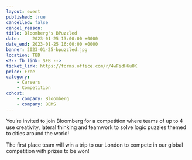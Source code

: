 ```yaml
---
layout: event
published: true
cancelled: false
cancel_reason:
title: Bloomberg's BPuzzled
date:     2023-01-25 13:00:00 +0000
date_end: 2023-01-25 16:00:00 +0000
banner: 2023-01-25-bpuzzled.jpg
location: TBD
<!-- fb_link: $FB -->
ticket_link: https://forms.office.com/r/4wFidH6u8K
price: Free
category:
    - Careers
    - Competition
cohost:
    - company: Bloomberg
    - company: BEMS
---
```


You’re invited to join Bloomberg for a competition where teams of up to 4 use creativity, lateral thinking and teamwork to solve logic puzzles themed to cities around the world!

The first place team will win a trip to our London to compete in our global competition with prizes to be won! 

